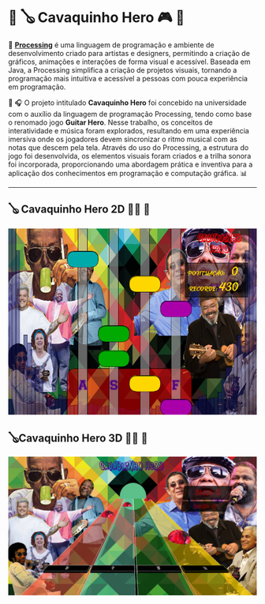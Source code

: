 # 📌 🪕 Cavaquinho Hero 🎮 🎼

🎯 [**Processing**](https://processing.org/) é uma linguagem de programação e ambiente de desenvolvimento criado para artistas e designers, permitindo a criação de gráficos, animações e interações de forma visual e acessível. Baseada em Java, a Processing simplifica a criação de projetos visuais, tornando a programação mais intuitiva e acessível a pessoas com pouca experiência em programação.

🧩 🎧 O projeto intitulado **Cavaquinho Hero** foi concebido na universidade com o auxílio da linguagem de programação Processing, tendo como base o renomado jogo **Guitar Hero**. Nesse trabalho, os conceitos de interatividade e música foram explorados, resultando em uma experiência imersiva onde os jogadores devem sincronizar o ritmo musical com as notas que descem pela tela. Através do uso do Processing, a estrutura do jogo foi desenvolvida, os elementos visuais foram criados e a trilha sonora foi incorporada, proporcionando uma abordagem prática e inventiva para a aplicação dos conhecimentos em programação e computação gráfica. 📊

---

## 🪕 Cavaquinho Hero 2D 🧑‍💻 🎺

![](https://github.com/WellersonPrenholato/CavaquinhoHero/blob/master/CavaquinhoHero2D/print_2D.png)

## 🪕Cavaquinho Hero 3D 🧑‍💻 🎷

![](https://github.com/WellersonPrenholato/CavaquinhoHero/blob/master/CavaquinhoHero3D/print_3D.png)
